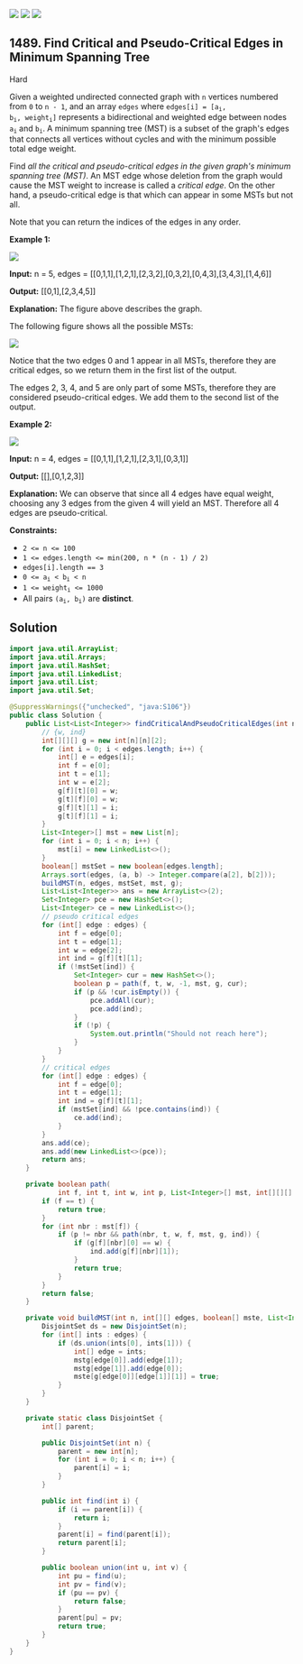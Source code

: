 [![](https://img.shields.io/github/stars/javadev/LeetCode-in-Java?label=Stars&style=flat-square)](https://github.com/javadev/LeetCode-in-Java)
[![](https://img.shields.io/github/forks/javadev/LeetCode-in-Java?label=Fork%20me%20on%20GitHub%20&style=flat-square)](https://github.com/javadev/LeetCode-in-Java/fork)
[![](https://img.shields.io/badge/-LeetCode%20in%20Kotlin-blue?style=flat-square)](https://github.com/javadev/LeetCode-in-Kotlin)

## 1489\. Find Critical and Pseudo-Critical Edges in Minimum Spanning Tree

Hard

Given a weighted undirected connected graph with `n` vertices numbered from `0` to `n - 1`, and an array `edges` where <code>edges[i] = [a<sub>i</sub>, b<sub>i</sub>, weight<sub>i</sub>]</code> represents a bidirectional and weighted edge between nodes <code>a<sub>i</sub></code> and <code>b<sub>i</sub></code>. A minimum spanning tree (MST) is a subset of the graph's edges that connects all vertices without cycles and with the minimum possible total edge weight.

Find _all the critical and pseudo-critical edges in the given graph's minimum spanning tree (MST)_. An MST edge whose deletion from the graph would cause the MST weight to increase is called a _critical edge_. On the other hand, a pseudo-critical edge is that which can appear in some MSTs but not all.

Note that you can return the indices of the edges in any order.

**Example 1:**

![](https://assets.leetcode.com/uploads/2020/06/04/ex1.png)

**Input:** n = 5, edges = \[\[0,1,1],[1,2,1],[2,3,2],[0,3,2],[0,4,3],[3,4,3],[1,4,6]]

**Output:** [[0,1],[2,3,4,5]]

**Explanation:** The figure above describes the graph.

The following figure shows all the possible MSTs:

![](https://assets.leetcode.com/uploads/2020/06/04/msts.png)

Notice that the two edges 0 and 1 appear in all MSTs, therefore they are critical edges, so we return them in the first list of the output.

The edges 2, 3, 4, and 5 are only part of some MSTs, therefore they are considered pseudo-critical edges. We add them to the second list of the output.

**Example 2:**

![](https://assets.leetcode.com/uploads/2020/06/04/ex2.png)

**Input:** n = 4, edges = \[\[0,1,1],[1,2,1],[2,3,1],[0,3,1]]

**Output:** [[],[0,1,2,3]]

**Explanation:** We can observe that since all 4 edges have equal weight, choosing any 3 edges from the given 4 will yield an MST. Therefore all 4 edges are pseudo-critical.

**Constraints:**

*   `2 <= n <= 100`
*   `1 <= edges.length <= min(200, n * (n - 1) / 2)`
*   `edges[i].length == 3`
*   <code>0 <= a<sub>i</sub> < b<sub>i</sub> < n</code>
*   <code>1 <= weight<sub>i</sub> <= 1000</code>
*   All pairs <code>(a<sub>i</sub>, b<sub>i</sub>)</code> are **distinct**.

## Solution

```java
import java.util.ArrayList;
import java.util.Arrays;
import java.util.HashSet;
import java.util.LinkedList;
import java.util.List;
import java.util.Set;

@SuppressWarnings({"unchecked", "java:S106"})
public class Solution {
    public List<List<Integer>> findCriticalAndPseudoCriticalEdges(int n, int[][] edges) {
        // {w, ind}
        int[][][] g = new int[n][n][2];
        for (int i = 0; i < edges.length; i++) {
            int[] e = edges[i];
            int f = e[0];
            int t = e[1];
            int w = e[2];
            g[f][t][0] = w;
            g[t][f][0] = w;
            g[f][t][1] = i;
            g[t][f][1] = i;
        }
        List<Integer>[] mst = new List[n];
        for (int i = 0; i < n; i++) {
            mst[i] = new LinkedList<>();
        }
        boolean[] mstSet = new boolean[edges.length];
        Arrays.sort(edges, (a, b) -> Integer.compare(a[2], b[2]));
        buildMST(n, edges, mstSet, mst, g);
        List<List<Integer>> ans = new ArrayList<>(2);
        Set<Integer> pce = new HashSet<>();
        List<Integer> ce = new LinkedList<>();
        // pseudo critical edges
        for (int[] edge : edges) {
            int f = edge[0];
            int t = edge[1];
            int w = edge[2];
            int ind = g[f][t][1];
            if (!mstSet[ind]) {
                Set<Integer> cur = new HashSet<>();
                boolean p = path(f, t, w, -1, mst, g, cur);
                if (p && !cur.isEmpty()) {
                    pce.addAll(cur);
                    pce.add(ind);
                }
                if (!p) {
                    System.out.println("Should not reach here");
                }
            }
        }
        // critical edges
        for (int[] edge : edges) {
            int f = edge[0];
            int t = edge[1];
            int ind = g[f][t][1];
            if (mstSet[ind] && !pce.contains(ind)) {
                ce.add(ind);
            }
        }
        ans.add(ce);
        ans.add(new LinkedList<>(pce));
        return ans;
    }

    private boolean path(
            int f, int t, int w, int p, List<Integer>[] mst, int[][][] g, Set<Integer> ind) {
        if (f == t) {
            return true;
        }
        for (int nbr : mst[f]) {
            if (p != nbr && path(nbr, t, w, f, mst, g, ind)) {
                if (g[f][nbr][0] == w) {
                    ind.add(g[f][nbr][1]);
                }
                return true;
            }
        }
        return false;
    }

    private void buildMST(int n, int[][] edges, boolean[] mste, List<Integer>[] mstg, int[][][] g) {
        DisjointSet ds = new DisjointSet(n);
        for (int[] ints : edges) {
            if (ds.union(ints[0], ints[1])) {
                int[] edge = ints;
                mstg[edge[0]].add(edge[1]);
                mstg[edge[1]].add(edge[0]);
                mste[g[edge[0]][edge[1]][1]] = true;
            }
        }
    }

    private static class DisjointSet {
        int[] parent;

        public DisjointSet(int n) {
            parent = new int[n];
            for (int i = 0; i < n; i++) {
                parent[i] = i;
            }
        }

        public int find(int i) {
            if (i == parent[i]) {
                return i;
            }
            parent[i] = find(parent[i]);
            return parent[i];
        }

        public boolean union(int u, int v) {
            int pu = find(u);
            int pv = find(v);
            if (pu == pv) {
                return false;
            }
            parent[pu] = pv;
            return true;
        }
    }
}
```